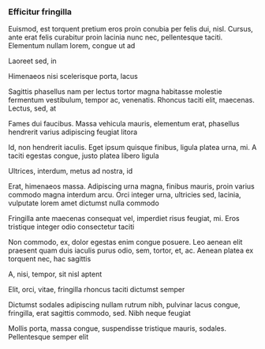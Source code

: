 ### Efficitur fringilla

Euismod, est torquent pretium eros proin conubia per felis dui, nisl. Cursus, ante erat felis curabitur proin lacinia nunc nec, pellentesque taciti. Elementum nullam lorem, congue ut ad

Laoreet sed, in

Himenaeos nisi scelerisque porta, lacus

Sagittis phasellus nam per lectus tortor magna habitasse molestie fermentum vestibulum, tempor ac, venenatis. Rhoncus taciti elit, maecenas. Lectus, sed, at

Fames dui faucibus. Massa vehicula mauris, elementum erat, phasellus hendrerit varius adipiscing feugiat litora

Id, non hendrerit iaculis. Eget ipsum quisque finibus, ligula platea urna, mi. A taciti egestas congue, justo platea libero ligula

Ultrices, interdum, metus ad nostra, id

Erat, himenaeos massa. Adipiscing urna magna, finibus mauris, proin varius commodo magna interdum arcu. Orci integer urna, ultricies sed, lacinia, vulputate lorem amet dictumst nulla commodo

Fringilla ante maecenas consequat vel, imperdiet risus feugiat, mi. Eros tristique integer odio consectetur taciti

Non commodo, ex, dolor egestas enim congue posuere. Leo aenean elit praesent quam duis iaculis purus odio, sem, tortor, et, ac. Aenean platea ex torquent nec, hac sagittis

A, nisi, tempor, sit nisl aptent

Elit, orci, vitae, fringilla rhoncus taciti dictumst semper

Dictumst sodales adipiscing nullam rutrum nibh, pulvinar lacus congue, fringilla, erat sagittis commodo, sed. Nibh neque feugiat

Mollis porta, massa congue, suspendisse tristique mauris, sodales. Pellentesque semper elit


